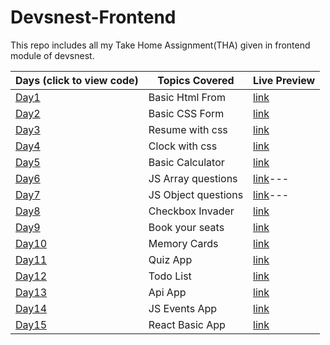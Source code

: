 # Devsnest-Frontend

This repo includes all my Take Home Assignment(THA) given in frontend module of devsnest.

| Days (click to view code)                                                     | Topics Covered                         | Live Preview                                                                 |
| ----------------------------------------------------------------------------- | -------------------------------------- | ---------------------------------------------------------------------------- |
| [Day1](./Day-1)                                                              | Basic Html From                        | [link](https://komal7209.github.io/DevsNestFrontEnd/basicTha/Day%201/Letter.html)       |
| [Day2](./Day-2)                                                              | Basic CSS Form                         | [link](https://komal7209.github.io/DevsNestFrontEnd/basicTha/Day%202/CssAdded.html)                  |
| [Day3](./Day-3)                                                              | Resume with css                        | [link](https://komal7209.github.io/DevsNestFrontEnd/basicTha/Day%203/Resume.html)                  |
| [Day4](./Day-4)                                                              | Clock with css                         | [link](https://komal7209.github.io/DevsNestFrontEnd/basicTha/Day%204/Clock.html)                  |
| [Day5](./Day-5)                                                              | Basic Calculator                       | [link](https://komal7209.github.io/DevsNestFrontEnd/basicTha/Day%205/calculator.html) |
| [Day6](./Day-6)                                                              | JS Array questions                     | [link](https://komal7209.github.io/DevsNestFrontEnd/basicTha/Day%206/beginnerJsQues.html)---                                                                            |
| [Day7](./Day-7)                                                              | JS Object questions                    | [link](https://komal7209.github.io/DevsNestFrontEnd/basicTha/Day%207/javascriptObject.html)---                                                                            |
| [Day8](./Day-8)                                                              | Checkbox Invader                       | [link](https://komal7209.github.io/DevsNestFrontEnd/basicTha/Day%208/checkBoxInvader.html)                  |
| [Day9](./Day-9)                                                              | Book your seats                        | [link](https://komal7209.github.io/DevsNestFrontEnd/basicTha/Day%209/SeatBooking.html)       |
| [Day10](./Day-10)                                                             | Memory Cards                           | [link](https://komal7209.github.io/DevsNestFrontEnd/basicTha/Day%2010/memoryCard.html)       |
| [Day11](./Day-11)                                                             | Quiz App                               | [link](https://komal7209.github.io/DevsNestFrontEnd/basicTha/Day%2011/quizApp.html)       |
| [Day12](./Day-12)                                                             | Todo List                              | [link](https://komal7209.github.io/DevsNestFrontEnd/basicTha/Day%2012/toDo.html)       |
| [Day13](./Day-13)                                                             | Api App                                | [link](https://komal7209.github.io/DevsNestFrontEnd/basicTha/Day%2013/apiApp.html)       |
| [Day14](./Day-14)                                                             | JS Events App                          | [link](https://komal7209.github.io/DevsNestFrontEnd/basicTha/Day%2014/jsEventsApp.html)       |
| [Day15](./Day-15)                                                             | React Basic App                        | [link](https://komal7209.github.io/DevsNestFrontEnd/basicTha/Day%2015/index.html)       |
